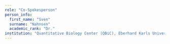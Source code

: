 ```yaml
---
role: "Co-Spokesperson"
person_info: 
  first_name: "Sven"
  surname: "Nahnsen"
  academic_rank: "Dr."
institution: "Quantitative Biology Center (QBiC), Eberhard Karls Universität, Tübingen"
---
```


